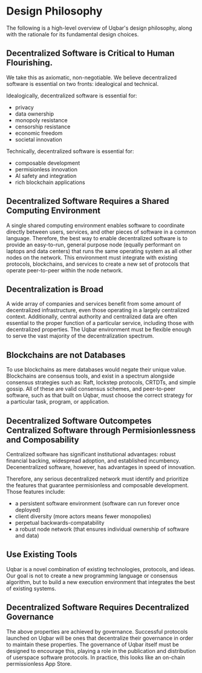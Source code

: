 # Design Philosophy
The following is a high-level overview of Uqbar's design philosophy, along with the rationale for its fundamental design choices.

## Decentralized Software is Critical to Human Flourishing. 
We take this as axiomatic, non-negotiable. We believe decentralized software is essential on two fronts: idealogical and technical.

Idealogically, decentralized software is essential for: 
* privacy
* data ownership
* monopoly resistance
* censorship resistance
* economic freedom
* societal innovation

Technically, decentralized software is essential for: 
* composable development
* permisionless innovation
* AI safety and integration
* rich blockchain applications

## Decentralized Software Requires a Shared Computing Environment
A single shared computing environment enables software to coordinate directly between users, services, and other pieces of software in a common language. Therefore, the best way to enable decentralized software is to provide an easy-to-run, general purpose node (equally performant on laptops and data centers) that runs the same operating system as all other nodes on the network. This environment must integrate with existing protocols, blockchains, and services to create a new set of protocols that operate peer-to-peer within the node network. 

## Decentralization is Broad
A wide array of companies and services benefit from some amount of decentralized infrastructure, even those operating in a largely centralized context. Additionally, central authority and centralized data are often essential to the proper function of a particular service, including those with decentralized properties. The Uqbar environment must be flexible enough to serve the vast majority of the decentralization spectrum.

## Blockchains are not Databases
To use blockchains as mere databases would negate their unique value. Blockchains are consensus tools, and exist in a spectrum alongside consensus strategies such as: Raft, lockstep protocols, CRTDTs, and simple gossip. All of these are valid consensus schemes, and peer-to-peer software, such as that built on Uqbar, must choose the correct strategy for a particular task, program, or application. 

## Decentralized Software Outcompetes Centralized Software through Permisionlessness and Composability
Centralized software has significant institutional advantages: robust financial backing, widespread adoption, and established incumbency. Decenentralized software, however, has advantages in speed of innovation. 

Therefore, any serious decentralized network must identify and prioritize the features that guarantee permisionless and composable development. Those features include: 
* a persistent software environment (software can run forever once deployed)
* client diversity (more actors means fewer monopolies)
* perpetual backwards-compatability
* a robust node network (that ensures individual ownership of software and data)

## Use Existing Tools
Uqbar is a novel combination of existing technologies, protocols, and ideas. Our goal is not to create a new programming language or consensus algorithm, but to build a new execution environment that integrates the best of existing systems.

## Decentralized Software Requires Decentralized Governance   
The above properties are achieved by governance. Successful protocols launched on Uqbar will be ones that decentralize their governance in order to maintain these properties. The governance of Uqbar itself must be designed to encourage this, playing a role in the publication and distribution of userspace software protocols. In practice, this looks like an on-chain permissionless App Store.
